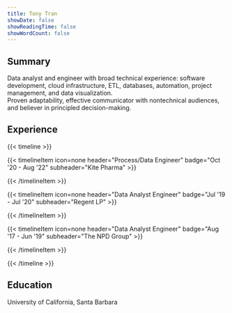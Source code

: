 ```yaml
---
title: Tony Tran
showDate: false
showReadingTime: false
showWordCount: false
---
```

Summary
-------
Data analyst and engineer with broad technical experience: software development, cloud infrastructure, ETL, databases, automation, project management, and data visualization. </br>
Proven adaptability, effective communicator with nontechnical audiences, and believer in principled decision-making.

Experience
-----------
{{< timeline >}}

{{< timelineItem icon=none header="Process/Data Engineer" badge="Oct '20 - Aug '22" subheader="Kite Pharma" >}}

<!-- Enhanced manufacturing workflows by developing a custom Javascript app tailored to cell therapy needs. Collaborated with IT to connect new data sources, migrate data between Cloudera/AWS, and deploy solutions. Managed complex timelines and coordinated activities among disparate groups to successfully drive global projects.
</br>
Highlights: drafted 2 project charters for annual budget, improved data integrity, ensured successful implementation of datalake enhancements, and resolved critical compliance risks. -->
{{< /timelineItem >}}

{{< timelineItem icon=none header="Data Analyst Engineer" badge="Jul '19 - Jul '20" subheader="Regent LP" >}}

<!-- Facilitated acquisitions by migrating data & creating data pipelines to shared corporate infrastructure in Snowflake. Moved business units from legacy reporting systems to Looker, recreating data models and dashboards.
</br>
Highlights: ensured data integrity for 10+ historical metrics, reduced dashboard load times by 2 minutes, and automated daily transfer of data. -->
{{< /timelineItem >}}

{{< timelineItem icon=none header="Data Analyst Engineer" badge="Aug '17 - Jun '19" subheader="The NPD Group" >}}
<!-- Provided data as a service for group of industry-leading clients, consistently setting the bar for data quality and supporting a critical revenue source. Wrote Python and PowerShell scripts to improve data delivery process and target data integrity issues.</br>
Highlights: modernized 20+ legacy ETLs to eliminate errors, automated downloading 1000+ sales files from dozens of portals on weekly basis, and migrated client on-prem databases to new platform on AWS while minimizing data discrepancies down to $0.01. -->
{{< /timelineItem >}}

{{< /timeline >}}

Education
---------
University of California, Santa Barbara </br>
<!-- BA, English -->
<!-- 
Skills
------
### Languages
Python
JavaScript
Powershell
T-SQL
MySQL
Pandas
Seaborn
Selenium
Fastai
Pytorch
Pytest

### Technologies
AWS
Snowflake
Spark
Zeppelin
Backblaze
Impala
Git
Gradle
Jira
Intellij Idea
Linux

### Other skills
SDLC
TDD
Agile
REST -->

